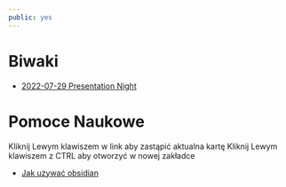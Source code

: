 ```yaml
---
public: yes
---
```


# Biwaki
- [2022-07-29 Presentation Night](Calendar/2022-07-29%20Presentation%20Night.md)


# Pomoce Naukowe
Kliknij Lewym klawiszem w link aby zastąpić aktualna kartę
Kliknij Lewym klawiszem z CTRL aby otworzyć w nowej zakładce
- [Jak używać obsidian](Jak%20używać%20obsidian.md) 